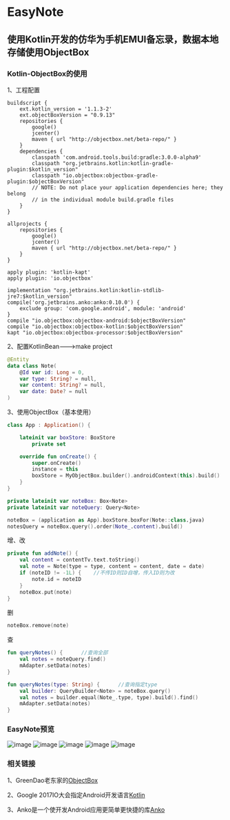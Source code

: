 # EasyNote
## 使用Kotlin开发的仿华为手机EMUI备忘录，数据本地存储使用ObjectBox

### Kotlin-ObjectBox的使用

1、工程配置
```
buildscript {
    ext.kotlin_version = '1.1.3-2'
    ext.objectBoxVersion = "0.9.13"
    repositories {
        google()
        jcenter()
        maven { url "http://objectbox.net/beta-repo/" }
    }
    dependencies {
        classpath 'com.android.tools.build:gradle:3.0.0-alpha9'
        classpath "org.jetbrains.kotlin:kotlin-gradle-plugin:$kotlin_version"
        classpath "io.objectbox:objectbox-gradle-plugin:$objectBoxVersion"
        // NOTE: Do not place your application dependencies here; they belong
        // in the individual module build.gradle files
    }
}

allprojects {
    repositories {
        google()
        jcenter()
        maven { url "http://objectbox.net/beta-repo/" }
    }
}
```
```
apply plugin: 'kotlin-kapt'
apply plugin: 'io.objectbox'
```
```
implementation "org.jetbrains.kotlin:kotlin-stdlib-jre7:$kotlin_version"
compile('org.jetbrains.anko:anko:0.10.0') {
    exclude group: 'com.google.android', module: 'android'
}
compile "io.objectbox:objectbox-android:$objectBoxVersion"
compile "io.objectbox:objectbox-kotlin:$objectBoxVersion"
kapt "io.objectbox:objectbox-processor:$objectBoxVersion"
```
2、配置KotlinBean--->make project
```kotlin
@Entity
data class Note(
    @Id var id: Long = 0,
    var type: String? = null,
    var content: String? = null,
    var date: Date? = null
)
```
3、使用ObjectBox（基本使用）
```kotlin
class App : Application() {

    lateinit var boxStore: BoxStore
        private set

    override fun onCreate() {
        super.onCreate()
        instance = this
        boxStore = MyObjectBox.builder().androidContext(this).build()
    }
}

private lateinit var noteBox: Box<Note>
private lateinit var noteQuery: Query<Note>

noteBox = (application as App).boxStore.boxFor(Note::class.java)
notesQuery = noteBox.query().order(Note_.content).build()
```
增、改
```kotlin
private fun addNote() {
    val content = contentTv.text.toString()
    val note = Note(type = type, content = content, date = date)
    if (noteID != -1L) {    //不传ID则ID自增，传入ID则为改
        note.id = noteID
    }
    noteBox.put(note)
}
```
删

```kotlin
noteBox.remove(note)
```
查

```kotlin
fun queryNotes() {      //查询全部
    val notes = noteQuery.find()
    mAdapter.setData(notes)
}

fun queryNotes(type: String) {      //查询指定type
    val builder: QueryBuilder<Note> = noteBox.query()
    val notes = builder.equal(Note_.type, type).build().find()
    mAdapter.setData(notes)
}
```

### EasyNote预览

![image](https://github.com/leiyun1993/EasyNote/raw/master/images/01.jpg)
![image](https://github.com/leiyun1993/EasyNote/raw/master/images/02.jpg)
![image](https://github.com/leiyun1993/EasyNote/raw/master/images/03.jpg)
![image](https://github.com/leiyun1993/EasyNote/raw/master/images/04.jpg)
![image](https://github.com/leiyun1993/EasyNote/raw/master/images/05.jpg)

### 相关链接

1、GreenDao老东家的[ObjectBox](https://github.com/greenrobot/ObjectBox)

2、Google 2017IO大会指定Android开发语言[Kotlin](https://github.com/JetBrains/kotlin)

3、Anko是一个使开发Android应用更简单更快捷的库[Anko](https://github.com/Kotlin/anko)

